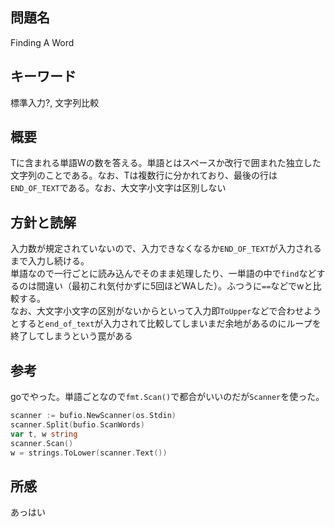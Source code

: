 ## 問題名
Finding A Word
## キーワード
標準入力?, 文字列比較
## 概要
Tに含まれる単語Wの数を答える。単語とはスペースか改行で囲まれた独立した文字列のことである。なお、Tは複数行に分かれており、最後の行は`END_OF_TEXT`である。なお、大文字小文字は区別しない
## 方針と読解
入力数が規定されていないので、入力できなくなるか`END_OF_TEXT`が入力されるまで入力し続ける。<br>
単語なので一行ごとに読み込んでそのまま処理したり、一単語の中で`find`などするのは間違い（最初これ気付かずに5回ほどWAした）。ふつうに`==`などでwと比較する。<br>
なお、大文字小文字の区別がないからといって入力即`ToUpper`などで合わせようとすると`end_of_text`が入力されて比較してしまいまだ余地があるのにループを終了してしまうという罠がある
## 参考
goでやった。単語ごとなので`fmt.Scan()`で都合がいいのだが`Scanner`を使った。
```go
scanner := bufio.NewScanner(os.Stdin)
scanner.Split(bufio.ScanWords)
var t, w string
scanner.Scan()
w = strings.ToLower(scanner.Text())
```

## 所感
あっはい